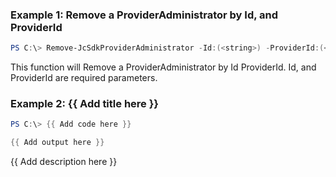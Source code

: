 ### Example 1: Remove a ProviderAdministrator by Id, and ProviderId
```powershell
PS C:\> Remove-JcSdkProviderAdministrator -Id:(<string>) -ProviderId:(<string>)


```

This function will Remove a ProviderAdministrator by Id ProviderId. Id, and ProviderId are required parameters.

### Example 2: {{ Add title here }}
```powershell
PS C:\> {{ Add code here }}

{{ Add output here }}
```

{{ Add description here }}

